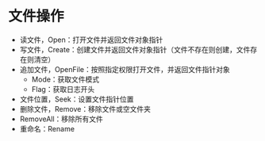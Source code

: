 # 文件操作
- 读文件，Open：打开文件并返回文件对象指针
- 写文件，Create：创建文件并返回文件对象指针（文件不存在则创建，文件存在则清空）
- 追加文件，OpenFile：按照指定权限打开文件，并返回文件指针对象
	- Mode：获取文件模式
	- Flag：获取日志开头 
- 文件位置，Seek：设置文件指针位置
- 删除文件，Remove：移除文件或空文件夹
- RemoveAll：移除所有文件
- 重命名：Rename    